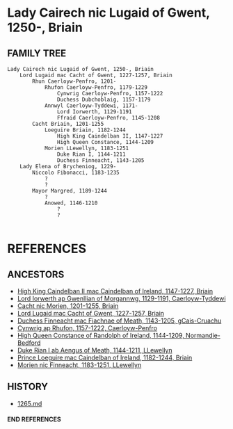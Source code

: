 # Lady Cairech nic Lugaid of Gwent, 1250-, Briain

## FAMILY TREE 
```
Lady Cairech nic Lugaid of Gwent, 1250-, Briain
	Lord Lugaid mac Cacht of Gwent, 1227-1257, Briain
        Rhun Caerloyw-Penfro, 1201-
            Rhufon Caerloyw-Penfro, 1179-1229
                Cynwrig Caerloyw-Penfro, 1157-1222			
                Duchess Dubchoblaig, 1157-1179
            Annwyl Caerloyw-Tyddewi, 1171-
                Lord Iorwerth, 1129-1191
                Ffraid Caerloyw-Penfro, 1145-1208
        Cacht Briain, 1201-1255
            Loeguire Briain, 1182-1244
                High King Caindelban II, 1147-1227
                High Queen Constance, 1144-1209
            Morien LLewellyn, 1183-1251
                Duke Rian I, 1144-1211
                Duchess Finneacht, 1143-1205
    Lady Elena of Brycheniog, 1229-
    	Niccolo Fibonacci, 1183-1235
    		?
    		?
    	Mayor Margred, 1189-1244
    		?
    		Anowed, 1146-1210
    			?
    			?
    	
```


# REFERENCES

## ANCESTORS
* [High King Caindelban II mac Caindelban of Ireland, 1147-1227, Briain](caindelban_ii_mac_caindelban_1147.md)
* [Lord Iorwerth ap Gwenllian of Morgannwg, 1129-1191, Caerloyw-Tyddewi](iorwerth_ap_gwenllian_1129.md)
* [Cacht nic Morien, 1201-1255, Briain](cacht_nic_morien_1201.md)
* [Lord Lugaid mac Cacht of Gwent, 1227-1257, Briain](lugaid_mac_cacht_1227.md)
* [Duchess Finneacht mac Fiachnae of Meath, 1143-1205, gCais-Cruachu](finneacht_mac_fiachnae_1143.md)
* [Cynwrig ap Rhufon, 1157-1222, Caerloyw-Penfro](cynwrig_ap_rhufon_1157.md)
* [High Queen Constance of Randolph of Ireland, 1144-1209, Normandie-Bedford](constance_randolph_1144.md)
* [Duke Rian I ab Aengus of Meath, 1144-1211, LLewellyn](rian_i_ab_aengus_1144.md)
* [Prince Loeguire mac Caindelban of Ireland, 1182-1244, Briain](loeguire_mac_caindelban_1182.md)
* [Morien nic Finneacht, 1183-1251, LLewellyn](morien_nic_finneacht_1183.md)

## HISTORY
* [1265.md](../h/1265.md)
#### END REFERENCES